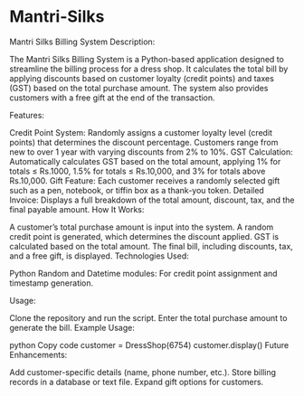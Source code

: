 # Mantri-Silks
Mantri Silks Billing System
Description:

The Mantri Silks Billing System is a Python-based application designed to streamline the billing process for a dress shop. It calculates the total bill by applying discounts based on customer loyalty (credit points) and taxes (GST) based on the total purchase amount. The system also provides customers with a free gift at the end of the transaction.

Features:

Credit Point System: Randomly assigns a customer loyalty level (credit points) that determines the discount percentage. Customers range from new to over 1 year with varying discounts from 2% to 10%.
GST Calculation: Automatically calculates GST based on the total amount, applying 1% for totals ≤ Rs.1000, 1.5% for totals ≤ Rs.10,000, and 3% for totals above Rs.10,000.
Gift Feature: Each customer receives a randomly selected gift such as a pen, notebook, or tiffin box as a thank-you token.
Detailed Invoice: Displays a full breakdown of the total amount, discount, tax, and the final payable amount.
How It Works:

A customer’s total purchase amount is input into the system.
A random credit point is generated, which determines the discount applied.
GST is calculated based on the total amount.
The final bill, including discounts, tax, and a free gift, is displayed.
Technologies Used:

Python
Random and Datetime modules: For credit point assignment and timestamp generation.

Usage:

Clone the repository and run the script.
Enter the total purchase amount to generate the bill.
Example Usage:

python
Copy code
customer = DressShop(6754)
customer.display()
Future Enhancements:

Add customer-specific details (name, phone number, etc.).
Store billing records in a database or text file.
Expand gift options for customers.
